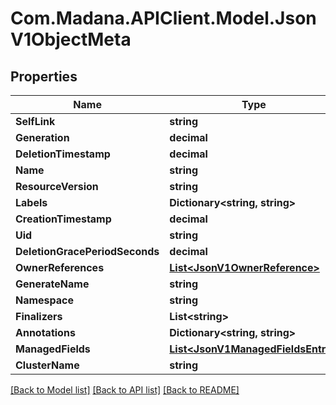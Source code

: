 
# Com.Madana.APIClient.Model.JsonV1ObjectMeta

## Properties

Name | Type | Description | Notes
------------ | ------------- | ------------- | -------------
**SelfLink** | **string** |  | [optional] 
**Generation** | **decimal** |  | [optional] 
**DeletionTimestamp** | **decimal** |  | [optional] 
**Name** | **string** |  | [optional] 
**ResourceVersion** | **string** |  | [optional] 
**Labels** | **Dictionary&lt;string, string&gt;** |  | [optional] 
**CreationTimestamp** | **decimal** |  | [optional] 
**Uid** | **string** |  | [optional] 
**DeletionGracePeriodSeconds** | **decimal** |  | [optional] 
**OwnerReferences** | [**List&lt;JsonV1OwnerReference&gt;**](JsonV1OwnerReference.md) |  | [optional] 
**GenerateName** | **string** |  | [optional] 
**Namespace** | **string** |  | [optional] 
**Finalizers** | **List&lt;string&gt;** |  | [optional] 
**Annotations** | **Dictionary&lt;string, string&gt;** |  | [optional] 
**ManagedFields** | [**List&lt;JsonV1ManagedFieldsEntry&gt;**](JsonV1ManagedFieldsEntry.md) |  | [optional] 
**ClusterName** | **string** |  | [optional] 

[[Back to Model list]](../README.md#documentation-for-models)
[[Back to API list]](../README.md#documentation-for-api-endpoints)
[[Back to README]](../README.md)

